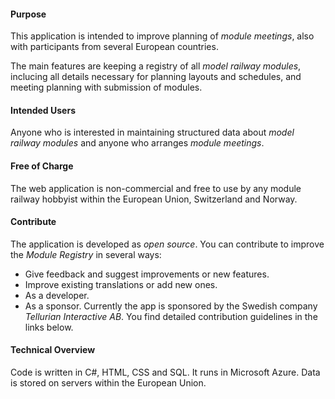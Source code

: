 ﻿#### Purpose
This application is intended to improve planning of *module meetings*, 
also with participants from several European countries.

The main features are keeping a registry of all *model railway modules*, 
inclucing all details necessary for planning layouts and schedules,
and meeting planning with submission of modules.

#### Intended Users
Anyone who is interested in maintaining structured data about *model railway modules*
and anyone who arranges *module meetings*.

#### Free of Charge
The web application is non-commercial and free to use by any module railway hobbyist within the European Union, Switzerland and Norway.

#### Contribute
The application is developed as *open source*.
You can contribute to improve the *Module Registry* in several ways:
- Give feedback and suggest improvements or new features.
- Improve existing translations or add new ones.
- As a developer.
- As a sponsor. Currently the app is sponsored by the Swedish company *Tellurian Interactive AB*.
You find detailed contribution guidelines in the links below.

#### Technical Overview
Code is written in C#, HTML, CSS and SQL. 
It runs in Microsoft Azure.
Data is stored on servers within the European Union.

